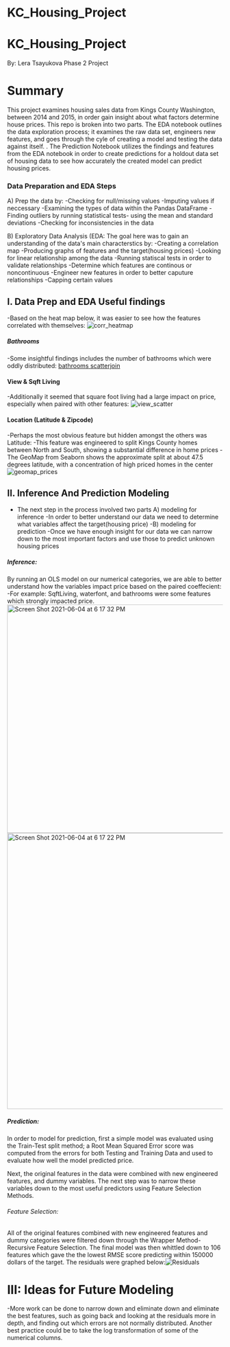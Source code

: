 # KC_Housing_Project
# KC_Housing_Project
By: Lera Tsayukova
Phase 2 Project

# Summary
This project examines housing sales data from Kings County Washington, between 2014 and 2015, in order gain insight about what factors determine house prices. 
This repo is broken into two parts. The EDA notebook outlines the data exploration process; it examines the raw data set, engineers new features, and goes through the cyle of creating a model and testing the data against itself. . The Prediction Notebook utilizes the findings and features from the EDA notebook in order to create predictions for a holdout data set of housing data to see how accurately the created model can predict housing prices.

### Data Preparation and EDA Steps
A) Prep the data by: 
  -Checking for null/missing values
  -Imputing values if neccessary
  -Examining the types of data within the Pandas DataFrame
  -Finding outliers by running statistical tests- using the mean and standard deviations
  -Checking for inconsistencies in the data
  
B) Exploratory Data Analysis (EDA: 
  The goal here was to gain an understanding of the data's main characterstics by:
  -Creating a correlation map
  -Producing graphs of features and the target(housing prices)
  -Looking for linear relationship among the data
  -Running statiscal tests in order to validate relationships
  -Determine which features are continous or noncontinuous
  -Engineer new features in order to better caputure relationships
  -Capping certain values 
 

## I. Data Prep and EDA Useful findings 

-Based on the heat map below, it was easier to see how the features correlated with themselves:
![corr_heatmap](https://user-images.githubusercontent.com/75099138/120867196-7034b700-c55f-11eb-969b-8e223a6a1d4b.png)


##### Bathrooms
-Some insightful findings includes the number of bathrooms which were oddly distributed:
[bathrooms scatterjoin](https://user-images.githubusercontent.com/75099138/120867240-86db0e00-c55f-11eb-8b4b-cb60ee9b76cf.png)

#### View & Sqft Living
-Additionally it seemed that square foot living had a large impact on price, especially when paired with other features:
![view_scatter](https://user-images.githubusercontent.com/75099138/120867296-9f4b2880-c55f-11eb-9464-8a0cf8872368.png)

#### Location (Latitude & Zipcode)
-Perhaps the most obvious feature but hidden amongst the others was Latitude:
-This feature was engineered to split Kings County homes between North and South, showing a substantial difference in home prices
-The GeoMap from Seaborn shows the approximate split at about 47.5 degrees latitude, with a concentration of high priced homes in the center
![geomap_prices](https://user-images.githubusercontent.com/75099138/120867543-226c7e80-c560-11eb-9371-6d5a49e6ad96.png)


## II. Inference And Prediction Modeling 
- The next step in the process involved two parts
 A) modeling for inference
  -In order to better understand our data we need to determine what variables affect the target(housing price)
-B) modeling for prediction
  -Once we have enough insight for our data we can narrow down to the most important factors and use those to predict unknown housing prices
 
 ##### Inference: 
  By running an OLS model on our numerical categories, we are able to better understand how the variables impact price based on the paired coeffecient:
  -For example: SqftLiving, waterfont, and bathrooms were some features which strongly impacted price.
  <img width="532" alt="Screen Shot 2021-06-04 at 6 17 32 PM" src="https://user-images.githubusercontent.com/75099138/120868183-7035b680-c561-11eb-982a-a55734ec4b77.png">
<img width="643" alt="Screen Shot 2021-06-04 at 6 17 22 PM" src="https://user-images.githubusercontent.com/75099138/120868186-7330a700-c561-11eb-8c45-483d5d19f525.png">

 ##### Prediction:
  
  In order to model for prediction, first a simple model was evaluated using the Train-Test split method; a Root Mean Squared Error score was computed from the errors for both Testing and Training Data and used to evaluate how well the model predicted price.

 Next, the original features in the data were combined with new engineered features, and dummy variables. The next step was to narrow these variables down to the most useful predictors using Feature Selection Methods.
 
 ###### Feature Selection:
 
All of the original features combined with new engineered features and dummy categories were filtered down through the Wrapper Method- Recursive Feature Selection. The final model was then whittled down to 106 features which gave the the lowest RMSE score predicting within 150000 dollars of the target. The residuals were graphed below:![Residuals](https://user-images.githubusercontent.com/75099138/120869475-90b34000-c564-11eb-8d34-b84209e86ba0.png)


# III: Ideas for Future Modeling
-More work can be done to narrow down and eliminate down and eliminate the best features, such as going back and looking at the residuals more in depth, and finding out which errors are not normally distributed. Another best practice could be to take the log transformation of some of the numerical columns.
  
 

  
